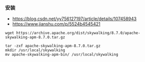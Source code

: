 

### 安装
* https://blog.csdn.net/yy756127197/article/details/107458943
* https://www.jianshu.com/p/5524b4545421

```
wget https://archive.apache.org/dist/skywalking/8.7.0/apache-skywalking-apm-8.7.0.tar.gz

tar -zxf apache-skywalking-apm-8.7.0.tar.gz
mkdir /usr/local/skywalking
mv apache-skywalking-apm-bin/ /usr/local/skywalking

```
